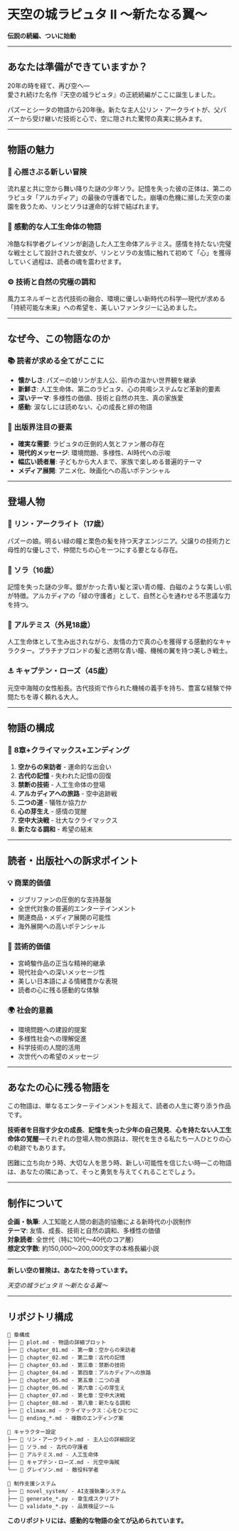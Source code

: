# 天空の城ラピュタ II ～新たなる翼～

**伝説の続編、ついに始動**

---

## あなたは準備ができていますか？

20年の時を経て、再び空へ—  
愛され続けた名作『天空の城ラピュタ』の正統続編がここに誕生しました。

パズーとシータの物語から20年後。新たな主人公リン・アークライトが、父パズーから受け継いだ技術と心で、空に隠された驚愕の真実に挑みます。

---

## 物語の魅力

### 🌟 **心揺さぶる新しい冒険**
流れ星と共に空から舞い降りた謎の少年ソラ。記憶を失った彼の正体は、第二のラピュタ「アルカディア」の最後の守護者でした。崩壊の危機に瀕した天空の楽園を救うため、リンとソラは運命的な絆で結ばれます。

### 💝 **感動的な人工生命体の物語**
冷酷な科学者グレイソンが創造した人工生命体アルテミス。感情を持たない完璧な戦士として設計された彼女が、リンとソラの友情に触れて初めて「心」を獲得していく過程は、読者の魂を震わせます。

### ⚙️ **技術と自然の究極の調和**
風力エネルギーと古代技術の融合、環境に優しい新時代の科学—現代が求める「持続可能な未来」への希望を、美しいファンタジーに込めました。

---

## なぜ今、この物語なのか

### 📚 **読者が求める全てがここに**
- **懐かしさ**: パズーの娘リンが主人公、前作の温かい世界観を継承
- **新鮮さ**: 人工生命体、第二のラピュタ、心の共鳴システムなど革新的要素
- **深いテーマ**: 多様性の価値、技術と自然の共生、真の家族愛
- **感動**: 涙なしには読めない、心の成長と絆の物語

### 🎯 **出版界注目の要素**
- **確実な需要**: ラピュタの圧倒的人気とファン層の存在
- **現代的メッセージ**: 環境問題、多様性、AI時代への示唆
- **幅広い読者層**: 子どもから大人まで、家族で楽しめる普遍的テーマ
- **メディア展開**: アニメ化、映画化への高いポテンシャル

---

## 登場人物

### 👧 **リン・アークライト（17歳）**
パズーの娘。明るい緑の瞳と栗色の髪を持つ天才エンジニア。父譲りの技術力と母性的な優しさで、仲間たちの心を一つにする要となる存在。

### 👦 **ソラ（16歳）**
記憶を失った謎の少年。銀がかった青い髪と深い青の瞳、白磁のような美しい肌が特徴。アルカディアの「緑の守護者」として、自然と心を通わせる不思議な力を持つ。

### 🤖 **アルテミス（外見18歳）**
人工生命体として生み出されながら、友情の力で真の心を獲得する感動的なキャラクター。プラチナブロンドの髪と透明な青い瞳、機械の翼を持つ美しき戦士。

### ⚓ **キャプテン・ローズ（45歳）**
元空中海賊の女性船長。古代技術で作られた機械の義手を持ち、豊富な経験で仲間たちを導く頼れる大人。

---

## 物語の構成

### 📖 **8章+クライマックス+エンディング**
1. **空からの来訪者** - 運命的な出会い
2. **古代の記憶** - 失われた記憶の回復
3. **禁断の技術** - 人工生命体の登場
4. **アルカディアへの旅路** - 空中追跡戦
5. **二つの道** - 犠牲か協力か
6. **心の芽生え** - 感情の覚醒
7. **空中大決戦** - 壮大なクライマックス
8. **新たなる調和** - 希望の結末

---

## 読者・出版社への訴求ポイント

### 💡 **商業的価値**
- ジブリファンの圧倒的な支持基盤
- 全世代対象の普遍的エンターテインメント
- 関連商品・メディア展開の可能性
- 海外展開への高いポテンシャル

### 🎨 **芸術的価値**
- 宮崎駿作品の正当な精神的継承
- 現代社会への深いメッセージ性
- 美しい日本語による情緒豊かな表現
- 読者の心に残る感動的な体験

### 🌍 **社会的意義**
- 環境問題への建設的提案
- 多様性社会への理解促進
- 科学技術の人間的活用
- 次世代への希望のメッセージ

---

## あなたの心に残る物語を

この物語は、単なるエンターテインメントを超えて、読者の人生に寄り添う作品です。

**技術者を目指す少女の成長**、**記憶を失った少年の自己発見**、**心を持たない人工生命体の覚醒**—それぞれの登場人物の旅路は、現代を生きる私たち一人ひとりの心の軌跡でもあります。

困難に立ち向かう時、大切な人を思う時、新しい可能性を信じたい時—この物語は、あなたの隣にあって、そっと勇気を与えてくれることでしょう。

---

## 制作について

**企画・執筆**: 人工知能と人間の創造的協働による新時代の小説制作  
**テーマ**: 友情、成長、技術と自然の調和、多様性の価値  
**対象読者**: 全世代（特に10代〜40代のコア層）  
**想定文字数**: 約150,000〜200,000文字の本格長編小説  

---

**新しい空の冒険は、あなたを待っています。**

*天空の城ラピュタ II ～新たなる翼～*

---

## リポジトリ構成

```
📂 章構成
├── 📄 plot.md - 物語の詳細プロット
├── 📄 chapter_01.md - 第一章：空からの来訪者
├── 📄 chapter_02.md - 第二章：古代の記憶
├── 📄 chapter_03.md - 第三章：禁断の技術
├── 📄 chapter_04.md - 第四章：アルカディアへの旅路
├── 📄 chapter_05.md - 第五章：二つの道
├── 📄 chapter_06.md - 第六章：心の芽生え
├── 📄 chapter_07.md - 第七章：空中大決戦
├── 📄 chapter_08.md - 第八章：新たなる調和
├── 📄 climax.md - クライマックス：心をひとつに
└── 📄 ending_*.md - 複数のエンディング案

📂 キャラクター設定
├── 📄 リン・アークライト.md - 主人公の詳細設定
├── 📄 ソラ.md - 古代の守護者
├── 📄 アルテミス.md - 人工生命体
├── 📄 キャプテン・ローズ.md - 元空中海賊
└── 📄 グレイソン.md - 敵役科学者

📂 制作支援システム
├── 📁 novel_system/ - AI支援執筆システム
├── 📄 generate_*.py - 章生成スクリプト
└── 📄 validate_*.py - 品質検証ツール
```

**このリポジトリには、感動的な物語の全てが込められています。**